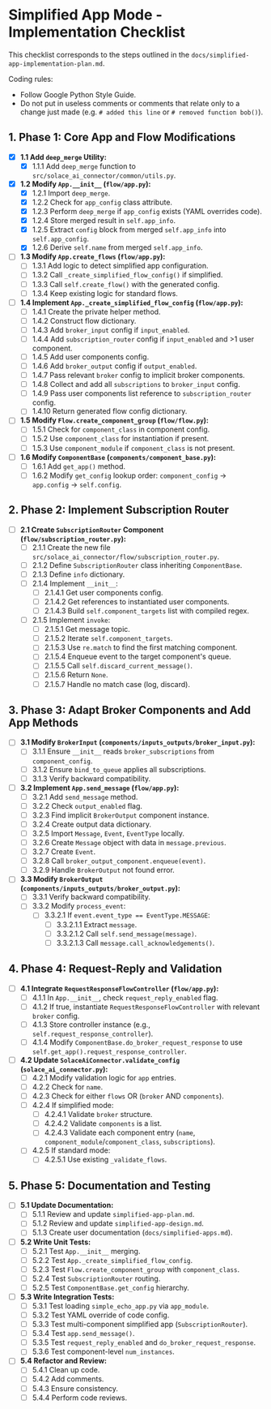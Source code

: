 # Simplified App Mode - Implementation Checklist

This checklist corresponds to the steps outlined in the `docs/simplified-app-implementation-plan.md`.

Coding rules:

- Follow Google Python Style Guide.
- Do not put in useless comments or comments that relate only to a change just made (e.g. `# added this line` or `# removed function bob()`).

## 1. Phase 1: Core App and Flow Modifications

- [X] **1.1 Add `deep_merge` Utility:**
    - [X] 1.1.1 Add `deep_merge` function to `src/solace_ai_connector/common/utils.py`.
- [X] **1.2 Modify `App.__init__` (`flow/app.py`):**
    - [X] 1.2.1 Import `deep_merge`.
    - [X] 1.2.2 Check for `app_config` class attribute.
    - [X] 1.2.3 Perform `deep_merge` if `app_config` exists (YAML overrides code).
    - [X] 1.2.4 Store merged result in `self.app_info`.
    - [X] 1.2.5 Extract `config` block from merged `self.app_info` into `self.app_config`.
    - [X] 1.2.6 Derive `self.name` from merged `self.app_info`.
- [ ] **1.3 Modify `App.create_flows` (`flow/app.py`):**
    - [ ] 1.3.1 Add logic to detect simplified app configuration.
    - [ ] 1.3.2 Call `_create_simplified_flow_config()` if simplified.
    - [ ] 1.3.3 Call `self.create_flow()` with the generated config.
    - [ ] 1.3.4 Keep existing logic for standard flows.
- [ ] **1.4 Implement `App._create_simplified_flow_config` (`flow/app.py`):**
    - [ ] 1.4.1 Create the private helper method.
    *   [ ] 1.4.2 Construct flow dictionary.
    *   [ ] 1.4.3 Add `broker_input` config if `input_enabled`.
    *   [ ] 1.4.4 Add `subscription_router` config if `input_enabled` and >1 user component.
    *   [ ] 1.4.5 Add user components config.
    *   [ ] 1.4.6 Add `broker_output` config if `output_enabled`.
    *   [ ] 1.4.7 Pass relevant `broker` config to implicit broker components.
    *   [ ] 1.4.8 Collect and add all `subscriptions` to `broker_input` config.
    *   [ ] 1.4.9 Pass user components list reference to `subscription_router` config.
    *   [ ] 1.4.10 Return generated flow config dictionary.
- [ ] **1.5 Modify `Flow.create_component_group` (`flow/flow.py`):**
    *   [ ] 1.5.1 Check for `component_class` in component config.
    *   [ ] 1.5.2 Use `component_class` for instantiation if present.
    *   [ ] 1.5.3 Use `component_module` if `component_class` is not present.
- [ ] **1.6 Modify `ComponentBase` (`components/component_base.py`):**
    *   [ ] 1.6.1 Add `get_app()` method.
    *   [ ] 1.6.2 Modify `get_config` lookup order: `component_config` -> `app.config` -> `self.config`.

## 2. Phase 2: Implement Subscription Router

- [ ] **2.1 Create `SubscriptionRouter` Component (`flow/subscription_router.py`):**
    *   [ ] 2.1.1 Create the new file `src/solace_ai_connector/flow/subscription_router.py`.
    *   [ ] 2.1.2 Define `SubscriptionRouter` class inheriting `ComponentBase`.
    *   [ ] 2.1.3 Define `info` dictionary.
    *   [ ] 2.1.4 Implement `__init__`:
        *   [ ] 2.1.4.1 Get user components config.
        *   [ ] 2.1.4.2 Get references to instantiated user components.
        *   [ ] 2.1.4.3 Build `self.component_targets` list with compiled regex.
    *   [ ] 2.1.5 Implement `invoke`:
        *   [ ] 2.1.5.1 Get message topic.
        *   [ ] 2.1.5.2 Iterate `self.component_targets`.
        *   [ ] 2.1.5.3 Use `re.match` to find the first matching component.
        *   [ ] 2.1.5.4 Enqueue event to the target component's queue.
        *   [ ] 2.1.5.5 Call `self.discard_current_message()`.
        *   [ ] 2.1.5.6 Return `None`.
        *   [ ] 2.1.5.7 Handle no match case (log, discard).

## 3. Phase 3: Adapt Broker Components and Add App Methods

- [ ] **3.1 Modify `BrokerInput` (`components/inputs_outputs/broker_input.py`):**
    *   [ ] 3.1.1 Ensure `__init__` reads `broker_subscriptions` from `component_config`.
    *   [ ] 3.1.2 Ensure `bind_to_queue` applies all subscriptions.
    *   [ ] 3.1.3 Verify backward compatibility.
- [ ] **3.2 Implement `App.send_message` (`flow/app.py`):**
    *   [ ] 3.2.1 Add `send_message` method.
    *   [ ] 3.2.2 Check `output_enabled` flag.
    *   [ ] 3.2.3 Find implicit `BrokerOutput` component instance.
    *   [ ] 3.2.4 Create output data dictionary.
    *   [ ] 3.2.5 Import `Message`, `Event`, `EventType` locally.
    *   [ ] 3.2.6 Create `Message` object with data in `message.previous`.
    *   [ ] 3.2.7 Create `Event`.
    *   [ ] 3.2.8 Call `broker_output_component.enqueue(event)`.
    *   [ ] 3.2.9 Handle `BrokerOutput` not found error.
- [ ] **3.3 Modify `BrokerOutput` (`components/inputs_outputs/broker_output.py`):**
    *   [ ] 3.3.1 Verify backward compatibility.
    *   [ ] 3.3.2 Modify `process_event`:
        *   [ ] 3.3.2.1 If `event.event_type == EventType.MESSAGE`:
            *   [ ] 3.3.2.1.1 Extract `message`.
            *   [ ] 3.3.2.1.2 Call `self.send_message(message)`.
            *   [ ] 3.3.2.1.3 Call `message.call_acknowledgements()`.

## 4. Phase 4: Request-Reply and Validation

- [ ] **4.1 Integrate `RequestResponseFlowController` (`flow/app.py`):**
    *   [ ] 4.1.1 In `App.__init__`, check `request_reply_enabled` flag.
    *   [ ] 4.1.2 If true, instantiate `RequestResponseFlowController` with relevant `broker` config.
    *   [ ] 4.1.3 Store controller instance (e.g., `self.request_response_controller`).
    *   [ ] 4.1.4 Modify `ComponentBase.do_broker_request_response` to use `self.get_app().request_response_controller`.
- [ ] **4.2 Update `SolaceAiConnector.validate_config` (`solace_ai_connector.py`):**
    *   [ ] 4.2.1 Modify validation logic for `app` entries.
    *   [ ] 4.2.2 Check for `name`.
    *   [ ] 4.2.3 Check for either `flows` OR (`broker` AND `components`).
    *   [ ] 4.2.4 If simplified mode:
        *   [ ] 4.2.4.1 Validate `broker` structure.
        *   [ ] 4.2.4.2 Validate `components` is a list.
        *   [ ] 4.2.4.3 Validate each component entry (`name`, `component_module`/`component_class`, `subscriptions`).
    *   [ ] 4.2.5 If standard mode:
        *   [ ] 4.2.5.1 Use existing `_validate_flows`.

## 5. Phase 5: Documentation and Testing

- [ ] **5.1 Update Documentation:**
    *   [ ] 5.1.1 Review and update `simplified-app-plan.md`.
    *   [ ] 5.1.2 Review and update `simplified-app-design.md`.
    *   [ ] 5.1.3 Create user documentation (`docs/simplified-apps.md`).
- [ ] **5.2 Write Unit Tests:**
    *   [ ] 5.2.1 Test `App.__init__` merging.
    *   [ ] 5.2.2 Test `App._create_simplified_flow_config`.
    *   [ ] 5.2.3 Test `Flow.create_component_group` with `component_class`.
    *   [ ] 5.2.4 Test `SubscriptionRouter` routing.
    *   [ ] 5.2.5 Test `ComponentBase.get_config` hierarchy.
- [ ] **5.3 Write Integration Tests:**
    *   [ ] 5.3.1 Test loading `simple_echo_app.py` via `app_module`.
    *   [ ] 5.3.2 Test YAML override of code config.
    *   [ ] 5.3.3 Test multi-component simplified app (`SubscriptionRouter`).
    *   [ ] 5.3.4 Test `app.send_message()`.
    *   [ ] 5.3.5 Test `request_reply_enabled` and `do_broker_request_response`.
    *   [ ] 5.3.6 Test component-level `num_instances`.
- [ ] **5.4 Refactor and Review:**
    *   [ ] 5.4.1 Clean up code.
    *   [ ] 5.4.2 Add comments.
    *   [ ] 5.4.3 Ensure consistency.
    *   [ ] 5.4.4 Perform code reviews.
